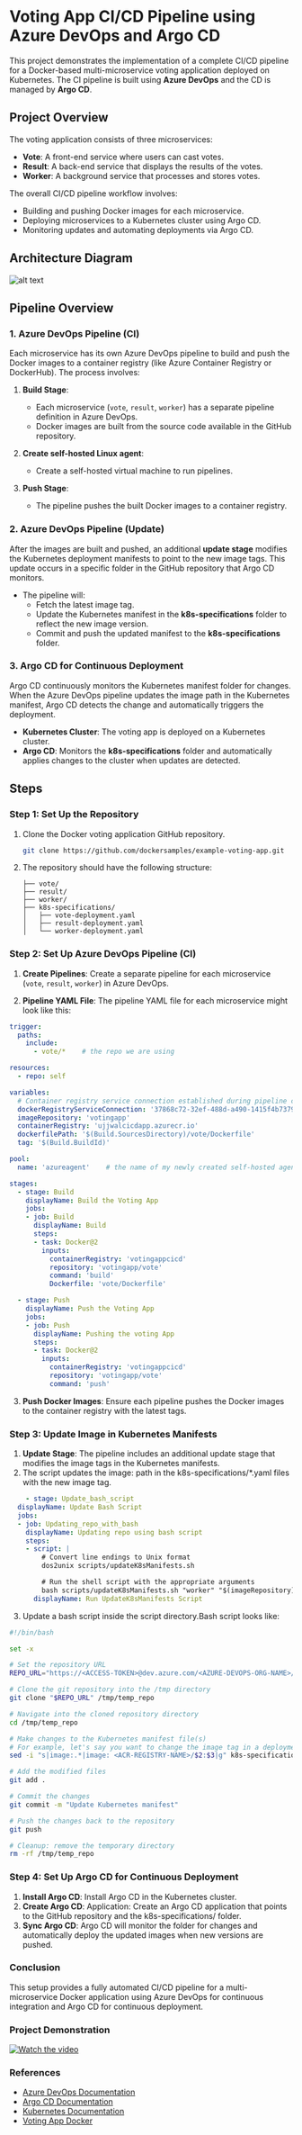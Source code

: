 # Voting App CI/CD Pipeline using Azure DevOps and Argo CD

This project demonstrates the implementation of a complete CI/CD pipeline for a Docker-based multi-microservice voting application deployed on Kubernetes. The CI pipeline is built using **Azure DevOps** and the CD is managed by **Argo CD**.

## Project Overview

The voting application consists of three microservices:
- **Vote**: A front-end service where users can cast votes.
- **Result**: A back-end service that displays the results of the votes.
- **Worker**: A background service that processes and stores votes.

The overall CI/CD pipeline workflow involves:
- Building and pushing Docker images for each microservice.
- Deploying microservices to a Kubernetes cluster using Argo CD.
- Monitoring updates and automating deployments via Argo CD.

## Architecture Diagram
![alt text](https://github.com/dockersamples/example-voting-app/blob/main/architecture.excalidraw.png)

## Pipeline Overview

### 1. **Azure DevOps Pipeline (CI)**

Each microservice has its own Azure DevOps pipeline to build and push the Docker images to a container registry (like Azure Container Registry or DockerHub). The process involves:

1. **Build Stage**:
   - Each microservice (`vote`, `result`, `worker`) has a separate pipeline definition in Azure DevOps.
   - Docker images are built from the source code available in the GitHub repository.
2. **Create self-hosted Linux agent**:
   - Create a self-hosted virtual machine to run pipelines.
     
3. **Push Stage**:
   - The pipeline pushes the built Docker images to a container registry.

### 2. **Azure DevOps Pipeline (Update)**

After the images are built and pushed, an additional **update stage** modifies the Kubernetes deployment manifests to point to the new image tags. This update occurs in a specific folder in the GitHub repository that Argo CD monitors.

- The pipeline will:
  - Fetch the latest image tag.
  - Update the Kubernetes manifest in the **k8s-specifications** folder to reflect the new image version.
  - Commit and push the updated manifest to the **k8s-specifications** folder.

### 3. **Argo CD for Continuous Deployment**

Argo CD continuously monitors the Kubernetes manifest folder for changes. When the Azure DevOps pipeline updates the image path in the Kubernetes manifest, Argo CD detects the change and automatically triggers the deployment.

- **Kubernetes Cluster**: The voting app is deployed on a Kubernetes cluster.
- **Argo CD**: Monitors the **k8s-specifications** folder and automatically applies changes to the cluster when updates are detected.

## Steps

### Step 1: Set Up the Repository

1. Clone the Docker voting application GitHub repository.
    ```bash
    git clone https://github.com/dockersamples/example-voting-app.git
    ```

2. The repository should have the following structure:
    ```
    ├── vote/
    ├── result/
    ├── worker/
    ├── k8s-specifications/
    │   ├── vote-deployment.yaml
    │   ├── result-deployment.yaml
    │   └── worker-deployment.yaml
    ```

### Step 2: Set Up Azure DevOps Pipeline (CI)

1. **Create Pipelines**: Create a separate pipeline for each microservice (`vote`, `result`, `worker`) in Azure DevOps.
   
2. **Pipeline YAML File**:
   The pipeline YAML file for each microservice might look like this:

```yaml
trigger:
  paths:
    include:
      - vote/*    # the repo we are using

resources:
  - repo: self

variables:
  # Container registry service connection established during pipeline creation
  dockerRegistryServiceConnection: '37868c72-32ef-488d-a490-1415f4b73792'
  imageRepository: 'votingapp'
  containerRegistry: 'ujjwalcicdapp.azurecr.io'
  dockerfilePath: '$(Build.SourcesDirectory)/vote/Dockerfile'
  tag: '$(Build.BuildId)'

pool:
  name: 'azureagent'    # the name of my newly created self-hosted agent

stages:                               
  - stage: Build                        
    displayName: Build the Voting App
    jobs:
    - job: Build
      displayName: Build
      steps:
      - task: Docker@2
        inputs:
          containerRegistry: 'votingappcicd'
          repository: 'votingapp/vote'          
          command: 'build'
          Dockerfile: 'vote/Dockerfile'

  - stage: Push                           
    displayName: Push the Voting App        
    jobs:
    - job: Push
      displayName: Pushing the voting App
      steps:
      - task: Docker@2
        inputs:
          containerRegistry: 'votingappcicd'
          repository: 'votingapp/vote'
          command: 'push'
```
3. **Push Docker Images**: Ensure each pipeline pushes the Docker images to the container registry with the latest tags.
   
### Step 3: Update Image in Kubernetes Manifests
 1. **Update Stage**: The pipeline includes an additional update stage that modifies the image tags in the Kubernetes manifests.
 2. The script updates the image: path in the k8s-specifications/*.yaml files with the new image tag.
```yaml
    - stage: Update_bash_script
  displayName: Update Bash Script
  jobs:
  - job: Updating_repo_with_bash
    displayName: Updating repo using bash script
    steps:
    - script: |
        # Convert line endings to Unix format
        dos2unix scripts/updateK8sManifests.sh

        # Run the shell script with the appropriate arguments
        bash scripts/updateK8sManifests.sh "worker" "$(imageRepository)" "$(tag)"
      displayName: Run UpdateK8sManifests Script
```
3. Update a bash script inside the script directory.Bash script looks like:
```bash
#!/bin/bash

set -x

# Set the repository URL
REPO_URL="https://<ACCESS-TOKEN>@dev.azure.com/<AZURE-DEVOPS-ORG-NAME>/voting-app/_git/voting-app"

# Clone the git repository into the /tmp directory
git clone "$REPO_URL" /tmp/temp_repo

# Navigate into the cloned repository directory
cd /tmp/temp_repo

# Make changes to the Kubernetes manifest file(s)
# For example, let's say you want to change the image tag in a deployment.yaml file
sed -i "s|image:.*|image: <ACR-REGISTRY-NAME>/$2:$3|g" k8s-specifications/$1-deployment.yaml

# Add the modified files
git add .

# Commit the changes
git commit -m "Update Kubernetes manifest"

# Push the changes back to the repository
git push

# Cleanup: remove the temporary directory
rm -rf /tmp/temp_repo
```
### Step 4: Set Up Argo CD for Continuous Deployment
1. **Install Argo CD**: Install Argo CD in the Kubernetes cluster.
2. **Create Argo CD**: Application: Create an Argo CD application that points to the GitHub repository and the k8s-specifications/ folder.
3. **Sync Argo CD**: Argo CD will monitor the folder for changes and automatically deploy the updated images when new versions are pushed.

### Conclusion
This setup provides a fully automated CI/CD pipeline for a multi-microservice Docker application using Azure DevOps for continuous integration and Argo CD for continuous deployment.

### Project Demonstration

[![Watch the video](https://img.youtube.com/vi/dPZ3eMxnsrY/0.jpg)](https://www.youtube.com/watch?v=dPZ3eMxnsrY)


### References
- [Azure DevOps Documentation](https://docs.microsoft.com/en-us/azure/devops/)
- [Argo CD Documentation](https://argo-cd.readthedocs.io/)
- [Kubernetes Documentation](https://kubernetes.io/docs/)
- [Voting App Docker](https://github.com/dockersamples/example-voting-app.git)
